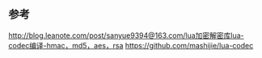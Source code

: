 ## 参考

http://blog.leanote.com/post/sanyue9394@163.com/lua加密解密库lua-codec编译-hmac，md5，aes，rsa
https://github.com/mashijie/lua-codec